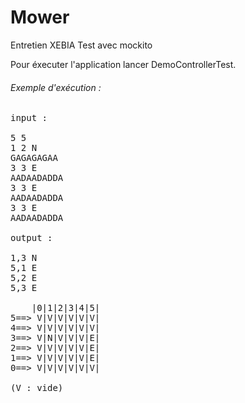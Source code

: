 # Mower
Entretien XEBIA
Test avec mockito 

Pour éxecuter l'application lancer DemoControllerTest.

###### Exemple d'exécution :

<pre>
input : 

5 5
1 2 N 
GAGAGAGAA
3 3 E
AADAADADDA
3 3 E
AADAADADDA
3 3 E
AADAADADDA

output : 

1,3 N
5,1 E
5,2 E
5,3 E

    |0|1|2|3|4|5| 
5==> V|V|V|V|V|V| 
4==> V|V|V|V|V|V| 
3==> V|N|V|V|V|E| 
2==> V|V|V|V|V|E| 
1==> V|V|V|V|V|E| 
0==> V|V|V|V|V|V| 

(V : vide)

</pre>


